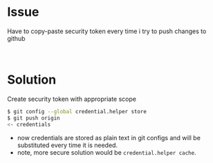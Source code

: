 # Issue

Have to copy-paste security token every time i try to push changes to github

<br>

# Solution

Create security token with appropriate scope

```bash
$ git config --global credential.helper store
$ git push origin
<- credentials
```

- now credentials are stored as plain text in git configs and will be substituted every time it is needed.
- note, more secure solution would be `credential.helper cache`.
